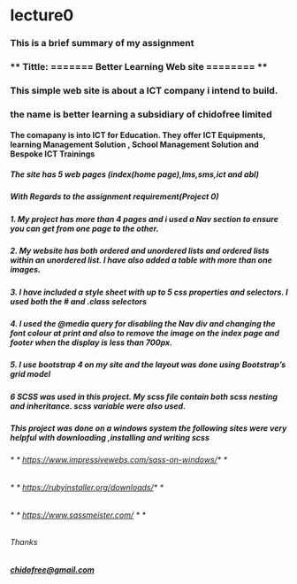 # lecture0
### This is a brief summary of my assignment 
### ** Tittle: ======= Better Learning Web site ======== **
### This simple web site is about a ICT company i intend to build.
### the name is better learning a subsidiary of chidofree limited 
#### The comapany is into ICT for Education. They offer ICT Equipments, learning Management Solution , School Management Solution and Bespoke ICT Trainings
##### The site has 5 web pages (index(home page),lms,sms,ict and abl)
##### With Regards to the assignment requirement(Project 0) 

##### 1. My project has more than 4 pages and i used a Nav section to ensure you can get from one page to the other.

##### 2. My website has both ordered and unordered lists and ordered lists within an unordered list. I have also added a table with more than one images.

##### 3. I have included a style sheet with up to 5 css properties and selectors. I used both the # and .class selectors 

##### 4. I used the @media query for disabling the Nav div and changing the font colour at print and also to remove the image on the index page and footer when the display is less than 700px.

##### 5. I use bootstrap 4 on my site and the layout was done using Bootstrap’s grid model

##### 6 SCSS was used in this project. My scss file contain both scss nesting and inheritance. scss variable were also used.

##### This project was done on a windows system the following sites were very helpful with downloading ,installing and writing scss

###### * * https://www.impressivewebs.com/sass-on-windows/* *
###### * * https://rubyinstaller.org/downloads/* *
###### * * https://www.sassmeister.com/ * *
###### Thanks
##### chidofree@gmail.com


